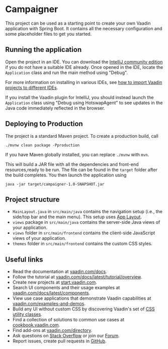 # Campaigner

This project can be used as a starting point to create your own Vaadin application with Spring Boot.
It contains all the necessary configuration and some placeholder files to get you started.

## Running the application

Open the project in an IDE. You can download the [IntelliJ community edition](https://www.jetbrains.com/idea/download) if you do not have a suitable IDE already.
Once opened in the IDE, locate the `Application` class and run the main method using "Debug".

For more information on installing in various IDEs, see [how to import Vaadin projects to different IDEs](https://vaadin.com/docs/latest/getting-started/import).

If you install the Vaadin plugin for IntelliJ, you should instead launch the `Application` class using "Debug using HotswapAgent" to see updates in the Java code immediately reflected in the browser.

## Deploying to Production

The project is a standard Maven project. To create a production build, call 

```
./mvnw clean package -Pproduction
```

If you have Maven globally installed, you can replace `./mvnw` with `mvn`.

This will build a JAR file with all the dependencies and front-end resources,ready to be run. The file can be found in the `target` folder after the build completes.
You then launch the application using 
```
java -jar target/campaigner-1.0-SNAPSHOT.jar
```

## Project structure

- `MainLayout.java` in `src/main/java` contains the navigation setup (i.e., the
  side/top bar and the main menu). This setup uses
  [App Layout](https://vaadin.com/docs/components/app-layout).
- `views` package in `src/main/java` contains the server-side Java views of your application.
- `views` folder in `src/main/frontend` contains the client-side JavaScript views of your application.
- `themes` folder in `src/main/frontend` contains the custom CSS styles.

## Useful links

- Read the documentation at [vaadin.com/docs](https://vaadin.com/docs).
- Follow the tutorial at [vaadin.com/docs/latest/tutorial/overview](https://vaadin.com/docs/latest/tutorial/overview).
- Create new projects at [start.vaadin.com](https://start.vaadin.com/).
- Search UI components and their usage examples at [vaadin.com/docs/latest/components](https://vaadin.com/docs/latest/components).
- View use case applications that demonstrate Vaadin capabilities at [vaadin.com/examples-and-demos](https://vaadin.com/examples-and-demos).
- Build any UI without custom CSS by discovering Vaadin's set of [CSS utility classes](https://vaadin.com/docs/styling/lumo/utility-classes). 
- Find a collection of solutions to common use cases at [cookbook.vaadin.com](https://cookbook.vaadin.com/).
- Find add-ons at [vaadin.com/directory](https://vaadin.com/directory).
- Ask questions on [Stack Overflow](https://stackoverflow.com/questions/tagged/vaadin) or join our [Forum](https://vaadin.com/forum).
- Report issues, create pull requests in [GitHub](https://github.com/vaadin).
